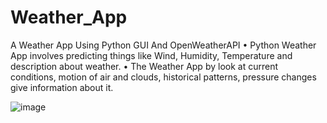 # Weather_App
A Weather App
Using Python GUI And OpenWeatherAPI
•	 Python Weather App involves predicting things like Wind, Humidity, Temperature and description about weather. 
•	The Weather App by look at current conditions, motion of air and clouds, historical patterns, pressure changes give information about it.

![image](https://user-images.githubusercontent.com/87440737/190875723-8d97f191-b45b-4c63-b03d-c441e8ccfd14.png)
